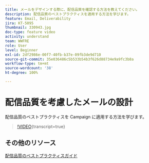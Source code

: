 ```yaml
---
title: メールをデザインする際に、配信品質を確認する方法を教えてください。
description: 配信品質のベストプラクティスを適用する方法を学びます。
feature: Email, Deliverability
jira: KT-5095
thumbnail: 330943.jpg
doc-type: feature video
activity: understand
team: WWFRE
role: User
level: Beginner
exl-id: 2df2986e-00f7-40fb-b37e-09fb3de9d710
source-git-commit: 35e036486c5b533b54b3f626d88734e9a9fc3b8a
workflow-type: tm+mt
source-wordcount: '38'
ht-degree: 100%

---
```


# 配信品質を考慮したメールの設計

配信品質のベストプラクティスを Campaign に適用する方法を学びます。

>[!VIDEO](https://video.tv.adobe.com/v/330943?quality=12&learn=on){transcript=true}

## その他のリソース

[配信品質のベストプラクティスガイド](https://experienceleague.adobe.com/docs/deliverability-learn/deliverability-best-practice-guide/introduction.html?lang=ja)
